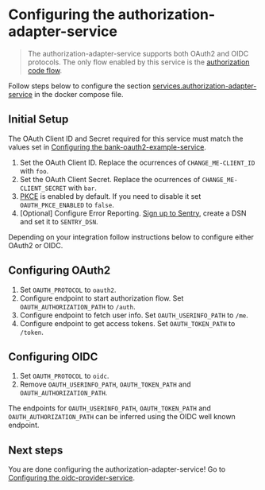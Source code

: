 # Configuring the authorization-adapter-service
> The authorization-adapter-service supports both OAuth2 and OIDC protocols. The only flow enabled by this service is the [authorization code flow](https://oauth.net/2/grant-types/authorization-code/).

Follow steps below to configure the section [services.authorization-adapter-service](https://github.com/idpartner-app/trust-platform-example/blob/trustPlatformExample/docker-compose.yml#L51) in the docker compose file.

## Initial Setup
The OAuth Client ID and Secret required for this service must match the values set in [Configuring the bank-oauth2-example-service](configuring-bank-oauth2-example-service.md).

1. Set the OAuth Client ID. Replace the ocurrences of `CHANGE_ME-CLIENT_ID` with `foo`. 
1. Set the OAuth Client Secret. Replace the ocurrences of `CHANGE_ME-CLIENT_SECRET` with `bar`.
1. [PKCE](https://oauth.net/2/pkce/#:~:text=PKCE%20(RFC%207636)%20is%20an,is%20using%20a%20client%20secret.) is enabled by default. If you need to disable it set `OAUTH_PKCE_ENABLED` to `false`.
1. [Optional] Configure Error Reporting. [Sign up to Sentry](https://sentry.io/signup/), create a DSN and set it to `SENTRY_DSN`.

Depending on your integration follow instructions below to configure either OAuth2 or OIDC.

## Configuring OAuth2
1. Set `OAUTH_PROTOCOL` to `oauth2`.
1. Configure endpoint to start authorization flow. Set `OAUTH_AUTHORIZATION_PATH` to `/auth`.
1. Configure endpoint to fetch user info. Set `OAUTH_USERINFO_PATH` to `/me`.
1. Configure endpoint to get access tokens. Set `OAUTH_TOKEN_PATH` to `/token`.

## Configuring OIDC
1. Set `OAUTH_PROTOCOL` to `oidc`.
1. Remove `OAUTH_USERINFO_PATH`, `OAUTH_TOKEN_PATH` and `OAUTH_AUTHORIZATION_PATH`.

The endpoints for `OAUTH_USERINFO_PATH`, `OAUTH_TOKEN_PATH` and `OAUTH_AUTHORIZATION_PATH` can be inferred using the OIDC well known endpoint. 

## Next steps
You are done configuring the authorization-adapter-service! Go to [Configuring the oidc-provider-service](configuring-oidc-provider-service.md).